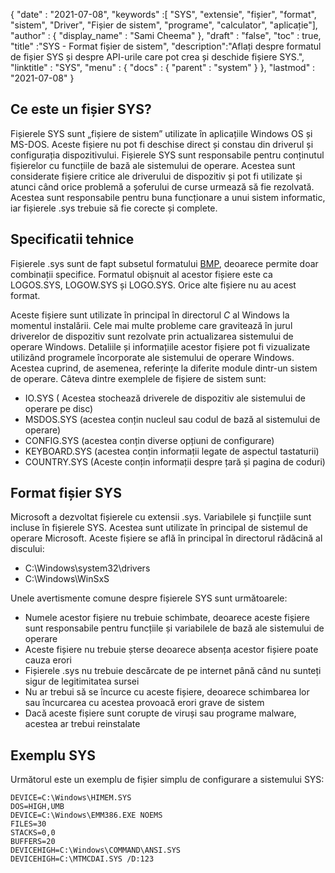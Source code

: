 {
  "date" : "2021-07-08",
  "keywords" :[ "SYS", "extensie", "fișier", "format", "sistem", "Driver", "Fișier de sistem", "programe", "calculator", "aplicație"],
  "author" : {
    "display_name" : "Sami Cheema"
},
  "draft" : "false",
  "toc" : true,
  "title" :"SYS - Format fișier de sistem",
  "description":"Aflați despre formatul de fișier SYS și despre API-urile care pot crea și deschide fișiere SYS.",
  "linktitle" : "SYS",
  "menu" : {
    "docs" : {
      "parent" : "system"
}
},
  "lastmod" : "2021-07-08"
}

## Ce este un fișier SYS? ##

Fișierele SYS sunt „fișiere de sistem” utilizate în aplicațiile Windows OS și MS-DOS. Aceste fișiere nu pot fi deschise direct și constau din driverul și configurația dispozitivului. Fișierele SYS sunt responsabile pentru conținutul fișierelor cu funcțiile de bază ale sistemului de operare. Acestea sunt considerate fișiere critice ale driverului de dispozitiv și pot fi utilizate și atunci când orice problemă a șoferului de curse urmează să fie rezolvată. Acestea sunt responsabile pentru buna funcționare a unui sistem informatic, iar fișierele .sys trebuie să fie corecte și complete.


## Specificatii tehnice ##

Fișierele .sys sunt de fapt subsetul formatului [BMP](/ro/image/bmp/), deoarece permite doar combinații specifice. Formatul obișnuit al acestor fișiere este ca LOGOS.SYS, LOGOW.SYS și LOGO.SYS. Orice alte fișiere nu au acest format.

Aceste fișiere sunt utilizate în principal în directorul *C* al Windows la momentul instalării. Cele mai multe probleme care gravitează în jurul driverelor de dispozitiv sunt rezolvate prin actualizarea sistemului de operare Windows. Detaliile și informațiile acestor fișiere pot fi vizualizate utilizând programele încorporate ale sistemului de operare Windows. Acestea cuprind, de asemenea, referințe la diferite module dintr-un sistem de operare.
Câteva dintre exemplele de fișiere de sistem sunt:

* IO.SYS ( Acestea stochează driverele de dispozitiv ale sistemului de operare pe disc)
* MSDOS.SYS (acestea conțin nucleul sau codul de bază al sistemului de operare)
* CONFIG.SYS (acestea conțin diverse opțiuni de configurare)
* KEYBOARD.SYS (acestea conțin informații legate de aspectul tastaturii)
* COUNTRY.SYS (Aceste conțin informații despre țară și pagina de coduri)

## Format fișier SYS ##

Microsoft a dezvoltat fișierele cu extensii .sys. Variabilele și funcțiile sunt incluse în fișierele SYS. Acestea sunt utilizate în principal de sistemul de operare Microsoft. Aceste fișiere se află în principal în directorul rădăcină al discului:

* C:\Windows\system32\drivers
* C:\Windows\WinSxS

Unele avertismente comune despre fișierele SYS sunt următoarele:

* Numele acestor fișiere nu trebuie schimbate, deoarece aceste fișiere sunt responsabile pentru funcțiile și variabilele de bază ale sistemului de operare
* Aceste fișiere nu trebuie șterse deoarece absența acestor fișiere poate cauza erori
* Fișierele .sys nu trebuie descărcate de pe internet până când nu sunteți sigur de legitimitatea sursei
* Nu ar trebui să se încurce cu aceste fișiere, deoarece schimbarea lor sau încurcarea cu acestea provoacă erori grave de sistem
* Dacă aceste fișiere sunt corupte de viruși sau programe malware, acestea ar trebui reinstalate

## Exemplu SYS ##

Următorul este un exemplu de fișier simplu de configurare a sistemului SYS:

```
DEVICE=C:\Windows\HIMEM.SYS
DOS=HIGH,UMB
DEVICE=C:\Windows\EMM386.EXE NOEMS
FILES=30
STACKS=0,0
BUFFERS=20
DEVICEHIGH=C:\Windows\COMMAND\ANSI.SYS
DEVICEHIGH=C:\MTMCDAI.SYS /D:123
```
